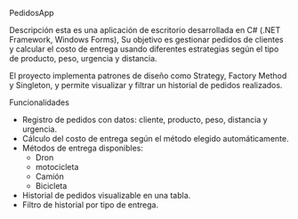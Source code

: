 PedidosApp

Descripción
esta es una aplicación de escritorio desarrollada en C# (.NET Framework, Windows Forms), Su objetivo es gestionar pedidos de clientes y calcular el costo de entrega usando diferentes estrategias según el tipo de producto, peso, urgencia y distancia.

El proyecto implementa patrones de diseño como Strategy, Factory Method y Singleton, y permite visualizar y filtrar un historial de pedidos realizados.

Funcionalidades

- Registro de pedidos con datos: cliente, producto, peso, distancia y urgencia.
- Cálculo del costo de entrega según el método elegido automáticamente.
- Métodos de entrega disponibles:
  -  Dron
  - motocicleta
  - Camión
  - Bicicleta
- Historial de pedidos visualizable en una tabla.
- Filtro de historial por tipo de entrega.
